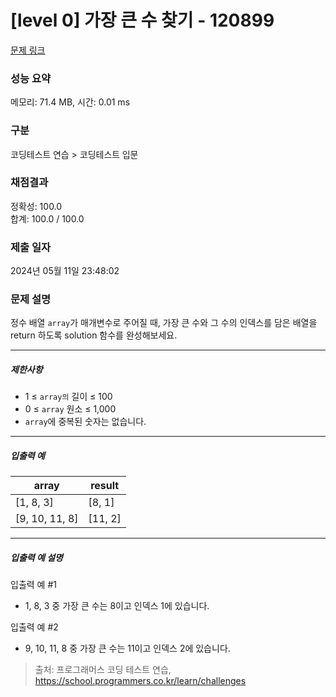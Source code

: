 # [level 0] 가장 큰 수 찾기 - 120899 

[문제 링크](https://school.programmers.co.kr/learn/courses/30/lessons/120899) 

### 성능 요약

메모리: 71.4 MB, 시간: 0.01 ms

### 구분

코딩테스트 연습 > 코딩테스트 입문

### 채점결과

정확성: 100.0<br/>합계: 100.0 / 100.0

### 제출 일자

2024년 05월 11일 23:48:02

### 문제 설명

<p>정수 배열 <code>array</code>가 매개변수로 주어질 때, 가장 큰 수와 그 수의 인덱스를 담은 배열을 return 하도록 solution 함수를 완성해보세요.</p>

<hr>

<h5>제한사항</h5>

<ul>
<li>1 ≤ <code>array의</code> 길이 ≤ 100</li>
<li>0 ≤ <code>array</code> 원소 ≤ 1,000</li>
<li><code>array</code>에 중복된 숫자는 없습니다.</li>
</ul>

<hr>

<h5>입출력 예</h5>
<table class="table">
        <thead><tr>
<th>array</th>
<th>result</th>
</tr>
</thead>
        <tbody><tr>
<td>[1, 8, 3]</td>
<td>[8, 1]</td>
</tr>
<tr>
<td>[9, 10, 11, 8]</td>
<td>[11, 2]</td>
</tr>
</tbody>
      </table>
<hr>

<h5>입출력 예 설명</h5>

<p>입출력 예 #1</p>

<ul>
<li>1, 8, 3 중 가장 큰 수는 8이고 인덱스 1에 있습니다.</li>
</ul>

<p>입출력 예 #2</p>

<ul>
<li>9, 10, 11, 8 중 가장 큰 수는 11이고 인덱스 2에 있습니다.</li>
</ul>


> 출처: 프로그래머스 코딩 테스트 연습, https://school.programmers.co.kr/learn/challenges